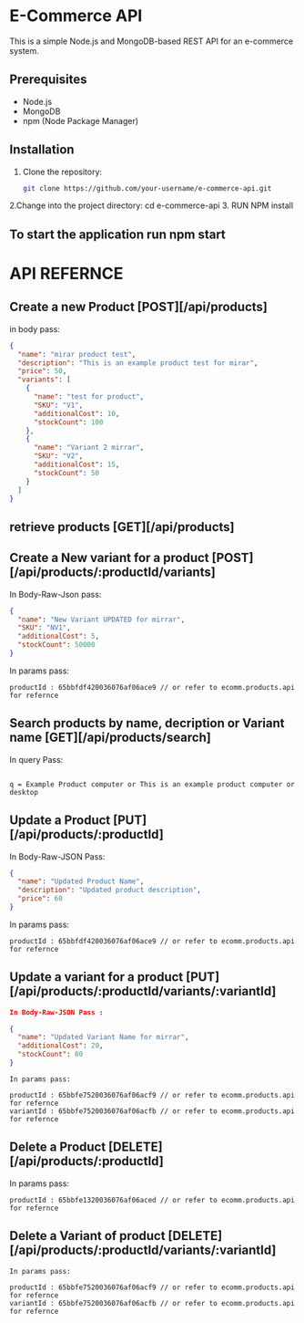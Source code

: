 # E-Commerce API

This is a simple Node.js and MongoDB-based REST API for an e-commerce system.

## Prerequisites

- Node.js 
- MongoDB
- npm (Node Package Manager)

## Installation

1. Clone the repository:

   ```bash
   git clone https://github.com/your-username/e-commerce-api.git
2.Change into the project directory:
   cd e-commerce-api
3. RUN NPM install

## To start the application run npm start

# API REFERNCE

##  Create a new Product [POST][/api/products]
in body pass:

```json
{
  "name": "mirar product test",
  "description": "This is an example product test for mirar",
  "price": 50,
  "variants": [
    {
      "name": "test for product",
      "SKU": "V1",
      "additionalCost": 10,
      "stockCount": 100
    },
    {
      "name": "Variant 2 mirrar",
      "SKU": "V2",
      "additionalCost": 15,
      "stockCount": 50
    }
  ]
}
```

## retrieve products [GET][/api/products]


## Create a New variant for a product [POST][/api/products/:productId/variants]

In Body-Raw-Json pass:
```json
{
  "name": "New Variant UPDATED for mirrar",
  "SKU": "NV1",
  "additionalCost": 5,
  "stockCount": 50000
}
```

In params pass:
```
productId : 65bbfdf420036076af06ace9 // or refer to ecomm.products.api for refernce

```

   
## Search products by name, decription or Variant name [GET][/api/products/search]

In query Pass:
```

q = Example Product computer or This is an example product computer or desktop
```
## Update a Product [PUT][/api/products/:productId]

In Body-Raw-JSON Pass:
```json
{
  "name": "Updated Product Name",
  "description": "Updated product description",
  "price": 60
}
```
In params pass:
```
productId : 65bbfdf420036076af06ace9 // or refer to ecomm.products.api for refernce
```
## Update a variant for a product [PUT][/api/products/:productId/variants/:variantId]
```json
In Body-Raw-JSON Pass : 

{
  "name": "Updated Variant Name for mirrar",
  "additionalCost": 20,
  "stockCount": 80
}
```
```
In params pass:

productId : 65bbfe7520036076af06acf9 // or refer to ecomm.products.api for refernce
variantId : 65bbfe7520036076af06acfb // or refer to ecomm.products.api for refernce
```
## Delete a Product [DELETE][/api/products/:productId]

In params pass:
```
productId : 65bbfe1320036076af06aced // or refer to ecomm.products.api for refernce
```
## Delete a Variant of product [DELETE][/api/products/:productId/variants/:variantId]
```
In params pass:

productId : 65bbfe7520036076af06acf9 // or refer to ecomm.products.api for refernce
variantId : 65bbfe7520036076af06acfb // or refer to ecomm.products.api for refernce
```

